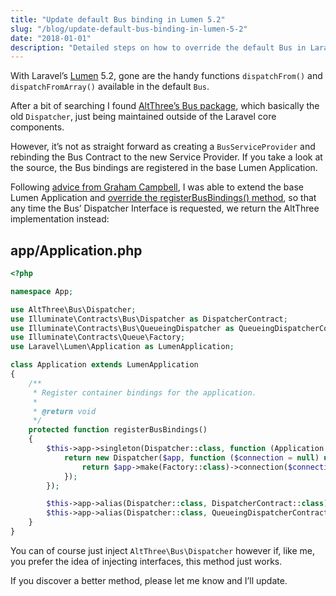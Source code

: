 ```yaml
---
title: "Update default Bus binding in Lumen 5.2"
slug: "/blog/update-default-bus-binding-in-lumen-5-2"
date: "2018-01-01"
description: "Detailed steps on how to override the default Bus in Laravel's Lumen 5.2"
---
```


With Laravel’s [Lumen](https://lumen.laravel.com) 5.2, gone are the handy functions `dispatchFrom()` and `dispatchFromArray()` available in the default `Bus`.

After a bit of searching I found [AltThree’s Bus package](https://github.com/altthree/bus), which basically the old `Dispatcher`, just being maintained outside of the Laravel core components.

However, it’s not as straight forward as creating a `BusServiceProvider` and rebinding the Bus Contract to the new Service Provider. If you take a look at the source, the Bus bindings are registered in the base Lumen Application.

Following [advice from Graham Campbell](https://github.com/laravel/lumen-framework/issues/334#issuecomment-173157215https://github.com/laravel/lumen-framework/issues/334#issuecomment-173157215), I was able to extend the base Lumen Application and [override the registerBusBindings() method](https://github.com/laravel/lumen-framework/blob/5.2/src/Application.php#L249), so that any time the Bus’ Dispatcher Interface is requested, we return the AltThree implementation instead:

## app/Application.php

```php
<?php

namespace App;

use AltThree\Bus\Dispatcher;
use Illuminate\Contracts\Bus\Dispatcher as DispatcherContract;
use Illuminate\Contracts\Bus\QueueingDispatcher as QueueingDispatcherContract;
use Illuminate\Contracts\Queue\Factory;
use Laravel\Lumen\Application as LumenApplication;

class Application extends LumenApplication
{
    /**
     * Register container bindings for the application.
     *
     * @return void
     */
    protected function registerBusBindings()
    {
        $this->app->singleton(Dispatcher::class, function (Application $app) {
            return new Dispatcher($app, function ($connection = null) use ($app) {
                return $app->make(Factory::class)->connection($connection);
            });
        });

        $this->app->alias(Dispatcher::class, DispatcherContract::class);
        $this->app->alias(Dispatcher::class, QueueingDispatcherContract::class);
    }
}
```

You can of course just inject `AltThree\Bus\Dispatcher` however if, like me, you prefer the idea of injecting interfaces, this method just works.

If you discover a better method, please let me know and I’ll update.
